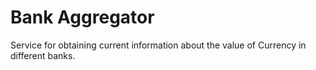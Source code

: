 # Bank Aggregator #

Service for obtaining current information about the value of Currency in different banks.
